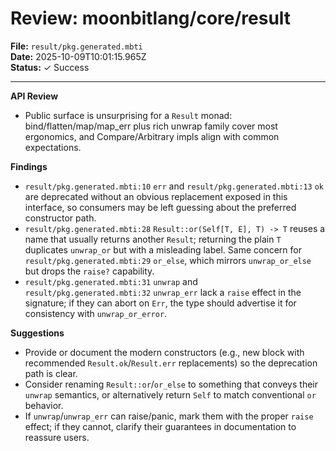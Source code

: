 # Review: moonbitlang/core/result

**File:** `result/pkg.generated.mbti`  
**Date:** 2025-10-09T10:01:15.965Z  
**Status:** ✓ Success

---

**API Review**
- Public surface is unsurprising for a `Result` monad: bind/flatten/map/map_err plus rich unwrap family cover most ergonomics, and Compare/Arbitrary impls align with common expectations.

**Findings**
- `result/pkg.generated.mbti:10` `err` and `result/pkg.generated.mbti:13` `ok` are deprecated without an obvious replacement exposed in this interface, so consumers may be left guessing about the preferred constructor path.
- `result/pkg.generated.mbti:28` `Result::or(Self[T, E], T) -> T` reuses a name that usually returns another `Result`; returning the plain `T` duplicates `unwrap_or` but with a misleading label. Same concern for `result/pkg.generated.mbti:29` `or_else`, which mirrors `unwrap_or_else` but drops the `raise?` capability.
- `result/pkg.generated.mbti:31` `unwrap` and `result/pkg.generated.mbti:32` `unwrap_err` lack a `raise` effect in the signature; if they can abort on `Err`, the type should advertise it for consistency with `unwrap_or_error`.

**Suggestions**
- Provide or document the modern constructors (e.g., new block with recommended `Result.ok`/`Result.err` replacements) so the deprecation path is clear.
- Consider renaming `Result::or`/`or_else` to something that conveys their `unwrap` semantics, or alternatively return `Self` to match conventional `or` behavior.
- If `unwrap`/`unwrap_err` can raise/panic, mark them with the proper `raise` effect; if they cannot, clarify their guarantees in documentation to reassure users.

